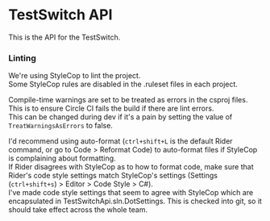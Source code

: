 # TestSwitch API
This is the API for the TestSwitch.

### Linting
We're using StyleCop to lint the project.  
Some StyleCop rules are disabled in the .ruleset files in each project. 
 
Compile-time warnings are set to be treated as errors in the csproj files.  
This is to ensure Circle CI fails the build if there are lint errors.  
This can be changed during dev if it's a pain by setting the value of `TreatWarningsAsErrors` to false.

I'd recommend using auto-format (`ctrl+shift+L` is the default Rider command, or go to Code > Reformat Code) to auto-format files if StyleCop is complaining about formatting.  
If Rider disagrees with StyleCop as to how to format code, make sure that Rider's code style settings match StyleCop's settings (Settings (`ctrl+shift+s`) > Editor > Code Style > C#).  
I've made code style settings that seem to agree with StyleCop which are encapsulated in TestSwitchApi.sln.DotSettings. This is checked into git, so it should take effect across the whole team.